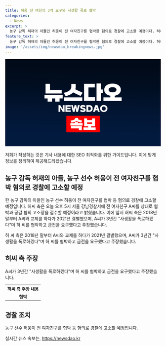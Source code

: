 ```yaml
---
title: 허웅 전 여친의 3억 요구와 사생활 폭로 협박
categories:
  - News
excerpt: >
  농구 감독 허재의 아들인 허웅이 전 여자친구를 협박한 혐의로 경찰에 고소할 예정이다. 허씨 측은 A씨를 상대로 협박과 공갈 혐의 고소장을 제출할 예정이라고 밝혔는데, 이에 따라 A씨는 사생활을 폭로하겠다며 허 씨를 협박하고 금전을 요구했다는 주장이 나왔다.
feature_text: >
  농구 감독 허재의 아들인 허웅이 전 여자친구를 협박한 혐의로 경찰에 고소할 예정이다. 허씨 측은 A씨를 상대로 협박과 공갈 혐의 고소장을 제출할 예정이라고 밝혔는데, 이에 따라 A씨는 사생활을 폭로하겠다며 허 씨를 협박하고 금전을 요구했다는 주장이 나왔다.
image: '/assets/img/newsdao_breakingnews.jpg'
---
```


<p><img src="/assets/img/newsdao_breakingnews.jpg" alt="pcversion 속보" /></p>

<p>저희가 작성하는 것은 기사 내용에 대한 SEO 최적화를 위한 가이드입니다. 이에 맞게 정보를 정리하여 제공해드리겠습니다.</p>

<h2 data-ke-size="size26">농구 감독 허재의 아들, 농구 선수 허웅이 전 여자친구를 협박 혐의로 경찰에 고소할 예정</h2>

<p>한 농구 감독의 아들인 농구 선수 허웅이 전 여자친구를 협박 등 혐의로 경찰에 고소할 예정입니다. 허씨 측은 오늘 오후 5시 서울 강남경찰서에 전 여자친구 A씨를 상대로 협박과 공갈 혐의 고소장을 접수할 예정이라고 밝혔습니다. 이에 앞서 허씨 측은 2018년 말부터 A씨와 교제를 하다가 2021년 결별했으며, A씨가 3년간 "사생활을 폭로하겠다"며 허 씨를 협박하고 금전을 요구했다고 주장했습니다.</p>

<p data-ke-size="size16">허 씨 측은 2018년 말부터 A씨와 교제를 하다가 2021년 결별했으며, A씨가 3년간 "사생활을 폭로하겠다"며 허 씨를 협박하고 금전을 요구했다고 주장했습니다.</p>

<h2 data-ke-size="size26">허씨 측 주장</h2>

<p data-ke-size="size16">A씨가 3년간 "사생활을 폭로하겠다"며 허 씨를 협박하고 금전을 요구했다고 주장했습니다.</p>

<table>
  <tr>
    <td style="text-align: center; height: 17px;"><b>허씨 측 주장 내용</b></td>
  </tr>
  <tr>
    <td style="text-align: center; height: 17px;"><b>협박</b></td>
  </tr>
</table>

<h2 data-ke-size="size26">경찰 조치</h2>

<p data-ke-size="size16">농구 선수 허웅이 전 여자친구를 협박 등 혐의로 경찰에 고소할 예정입니다.</p>
실시간 뉴스 속보는, <a href="https://newsdao.kr" rel="dofollow">https://newsdao.kr</a>


